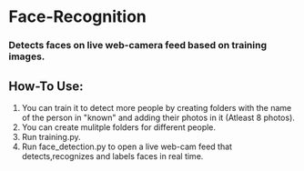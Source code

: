 # Face-Recognition
### Detects faces on live web-camera feed based on training images. 

## **How-To Use**:
1. You can train it to detect more people 
by creating folders with the name of the person in "known" and 
adding their photos in it (Atleast 8 photos). 
2. You can create mulitple folders for different people.
3. Run training.py.
4. Run face_detection.py to open a live web-cam feed that detects,recognizes and labels faces in real time.



